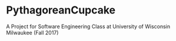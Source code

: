 # PythagoreanCupcake
A Project for Software Engineering Class at University of Wisconsin Milwaukee (Fall 2017)
